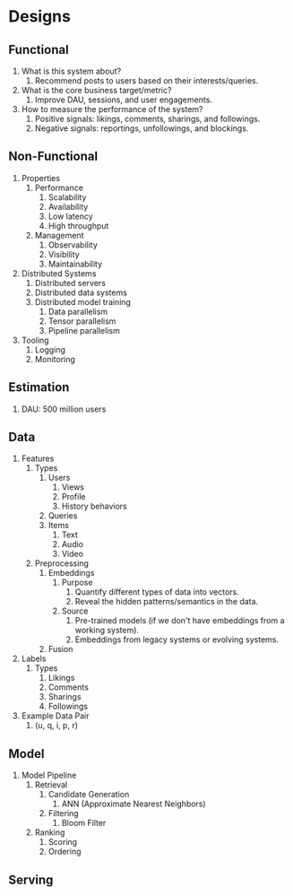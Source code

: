 # Designs

## Functional

1. What is this system about?
   1. Recommend posts to users based on their interests/queries.
2. What is the core business target/metric?
   1. Improve DAU, sessions, and user engagements.
3. How to measure the performance of the system?
   1. Positive signals: likings, comments, sharings, and followings.
   2. Negative signals: reportings, unfollowings, and blockings.

## Non-Functional

1. Properties
   1. Performance
      1. Scalability
      2. Availability
      3. Low latency
      4. High throughput
   2. Management
      1. Observability
      2. Visibility
      3. Maintainability
2. Distributed Systems
   1. Distributed servers
   2. Distributed data systems
   3. Distributed model training
      1. Data parallelism
      2. Tensor parallelism
      3. Pipeline parallelism
3. Tooling
   1. Logging
   2. Monitoring

## Estimation

1. DAU: 500 million users

## Data

1. Features
   1. Types
      1. Users
         1. Views
         2. Profile
         3. History behaviors
      2. Queries
      3. Items
         1. Text
         2. Audio
         3. Video
   2. Preprocessing
      1. Embeddings
         1. Purpose
            1. Quantify different types of data into vectors.
            2. Reveal the hidden patterns/semantics in the data.
         2. Source
            1. Pre-trained models (if we don't have embeddings from a working system).
            2. Embeddings from legacy systems or evolving systems.
      2. Fusion
2. Labels
   1. Types
      1. Likings
      2. Comments
      3. Sharings
      4. Followings
3. Example Data Pair
   1. (u, q, i, p, r)

## Model

1. Model Pipeline
   1. Retrieval
      1. Candidate Generation
         1. ANN (Approximate Nearest Neighbors)
      2. Filtering
         1. Bloom Filter
   2. Ranking
      1. Scoring
      2. Ordering

## Serving

